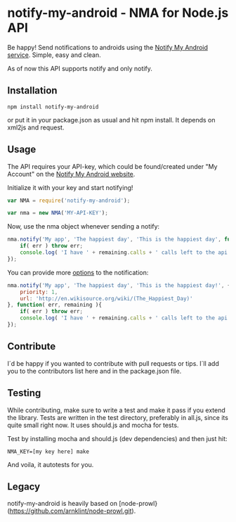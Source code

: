 # notify-my-android - NMA for Node.js API

Be happy! Send notifications to androids using the [Notify My Android 
service](http://www.notifymyandroid.com/). Simple, easy and clean.

As of now this API supports notify and only notify.

## Installation

	npm install notify-my-android

or put it in your package.json as usual and hit npm install. It depends
on xml2js and request.

## Usage

The API requires your API-key, which could be found/created under "My Account"
on the [Notify My Android website](http://www.notifymyandroid.com/).

Initialize it with your key and start notifying!

```javascript
var NMA = require('notify-my-android');

var nma = new NMA('MY-API-KEY');
```

Now, use the nma object whenever sending a notify:

```javascript
nma.notify('My app', 'The happiest day', 'This is the happiest day', function( err, remaining ){
	if( err ) throw err;
	console.log( 'I have ' + remaining.calls + ' calls left to the api during current hour. BOOM!' );
});
```

You can provide more [options](https://www.notifymyandroid.com/api.jsp#notify) to the notification:

```javascript
nma.notify('My app', 'The happiest day', 'This is the happiest day!', {
	priority: 1,
	url: 'http://en.wikisource.org/wiki/(The_Happiest_Day)'
}, function( err, remaining ){
	if( err ) throw err;
	console.log( 'I have ' + remaining.calls + ' calls left to the api during current hour. BOOM!' );
});
```

## Contribute

I´d be happy if you wanted to contribute with pull requests or tips.
I´ll add you to the contributors list here and in the package.json file.

## Testing

While contributing, make sure to write a test and make it pass if you
extend the library. Tests are written in the test directory, preferably
in all.js, since its quite small right now. It uses should.js and mocha
for tests.

Test by installing mocha and should.js (dev dependencies) and then just
hit:

	NMA_KEY=[my key here] make

And voila, it autotests for you.

## Legacy

notify-my-android is heavily based on [node-prowl}(https://github.com/arnklint/node-prowl.git).
